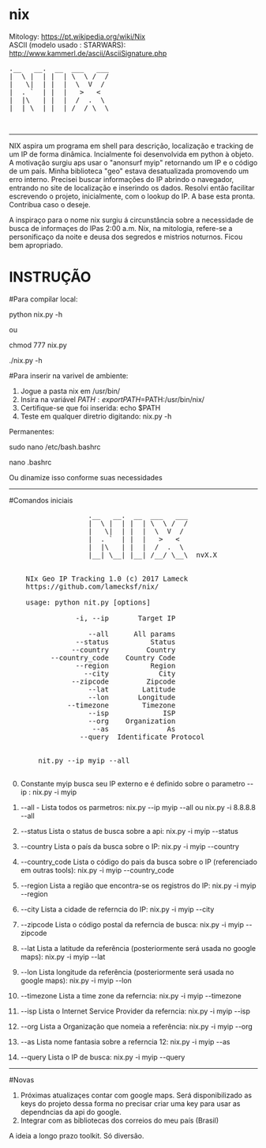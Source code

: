 # nix

Mitology: https://pt.wikipedia.org/wiki/Nix<br>
ASCII (modelo usado : STARWARS): http://www.kammerl.de/ascii/AsciiSignature.php


<pre>
.__   __.  __  ___   ___
|  \ |  | |  | \  \ /  /
|   \|  | |  |  \  V  / 
|  . `  | |  |   >   <  
|  |\   | |  |  /  .  \ 
|__| \__| |__| /__/ \__\
</pre>
                        
<br>

<hr>

NIX aspira um programa em shell para descrição, localização e tracking de um IP de forma dinâmica. Incialmente foi desenvolvida em python à objeto.
A motivação surgiu aps usar o "anonsurf myip" retornando um IP e o código de um país. Minha biblioteca "geo" estava desatualizada promovendo um erro interno. Precisei buscar informações do IP abrindo o navegador, entrando no site de localização e inserindo os dados. Resolvi então facilitar escrevendo o projeto, inicialmente, com o lookup do IP. A base esta pronta. Contribua caso o deseje.

A inspiraço para o nome nix surgiu á circunstância sobre a necessidade de busca de informaçes do IPas 2:00 a.m. Nix, na mitologia, refere-se a personificaço da noite e deusa dos segredos e mistrios noturnos. Ficou bem apropriado.

# INSTRUÇÃO

#Para compilar local: 
<p>python nix.py -h</p>
<p>ou</p>
<p>chmod 777 nix.py</p>
<p>./nix.py -h</p>

#Para inserir na varivel de ambiente:
1. Jogue a pasta nix em /usr/bin/
2. Insira na variável $PATH : export PATH=$PATH:/usr/bin/nix/
3. Certifique-se que foi inserida: echo $PATH
4. Teste em qualquer diretrio digitando: nix.py -h

Permanentes:<br>
<p>sudo nano /etc/bash.bashrc</p>
<p>nano .bashrc</p>
<p>Ou dinamize isso conforme suas necessidades</p>

<hr>

#Comandos iniciais
<pre>
                   .__   __.  __  ___   ___
                   |  \ |  | |  | \  \ /  /
                   |   \|  | |  |  \  V  / 
                   |  . `  | |  |   >   <  
                   |  |\   | |  |  /  .  \ 
                   |__| \__| |__| /__/ \__\  nvX.X


    NIx Geo IP Tracking 1.0 (c) 2017 Lameck
    https://github.com/lamecksf/nix/

    usage: python nit.py [options]

                -i, --ip       Target IP

                   --all      All params
                --status          Status
               --country         Country
          --country_code    Country Code
                --region          Region
                  --city            City
               --zipcode         Zipcode
                   --lat        Latitude
                   --lon       Longitude
              --timezone        Timezone
                   --isp             ISP
                   --org    Organization
                    --as              As
                 --query  Identificate Protocol


       nit.py --ip myip --all

</pre>

0. Constante myip busca seu IP externo e é definido sobre o parametro --ip : nix.py -i myip

1. --all - Lista todos os parmetros: nix.py --ip myip --all ou nix.py -i 8.8.8.8 --all
2. --status Lista o status de busca sobre a api: nix.py -i myip --status
3. --country Lista o país da busca sobre o IP: nix.py -i myip --country
4. --country_code Lista o código do pais da busca sobre o IP (referenciado em outras tools): nix.py -i myip --country_code
5. --region Lista a região que encontra-se os registros do IP: nix.py -i myip --region
6. --city Lista a cidade de referncia do IP: nix.py -i myip --city
7. --zipcode Lista o código postal da referncia de busca: nix.py -i myip --zipcode
8. --lat Lista a latitude da referência (posteriormente será usada no google maps): nix.py -i myip --lat
9. --lon Lista longitude da referência (posteriormente será usada no google maps): nix.py -i myip --lon
10. --timezone Lista a time zone da referncia: nix.py -i myip --timezone
11. --isp Lista o Internet Service Provider da referncia: nix.py -i myip --isp
12. --org Lista a Organização que nomeia a referência: nix.py -i myip --org
13. --as Lista nome fantasia sobre a referncia 12: nix.py -i myip --as
14. --query Lista o IP de busca: nix.py -i myip --query

<hr>

#Novas
1. Próximas atualizaçes contar com google maps. Será disponibilizado as keys do projeto dessa forma no precisar criar uma key para usar as dependncias da api do google.
2. Integrar com as bibliotecas dos correios do meu país (Brasil)

A ideia a longo prazo  toolkit.
Só diversão.
